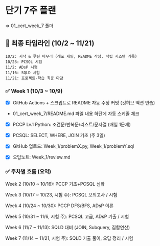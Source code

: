 # 단기 7주 플랜
=> 01_cert_week_7 폴더

## 📅 최종 타임라인 (10/2 ~ 11/21)

```
10/2: 시작 & 루틴 마무리 (레포 세팅, README 작성, 적립 시스템 기록)
10/23: PCSQL 시험
11/2: ADsP 시험
11/16: SQLD 시험
11/21: 프로젝트·학습 최종 마감
```

### ✅ Week 1 (10/3 ~ 10/9)

- [x] GitHub Actions + 스크립트로 README 자동 수정 커밋 (깃허브 액션 연습)  
- 01_cert_week_7/README.md 파일 내용 하단에 자동 스케줄 체크

- [x] PCCP Lv.1 Python: 조건문/반복문/리스트/문자열 (매일 1문제)

- [x] PCSQL: SELECT, WHERE, JOIN 기초 (주 3일)

- [x] GitHub 업로드: Week_1/problemX.py, Week_1/problemY.sql

- [x] 오답노트: Week_1/review.md

### ✅ 주차별 흐름 (요약)

Week 2 (10/10 ~ 10/16): PCCP 기초+PCSQL 심화

Week 3 (10/17 ~ 10/23, 시험 주): PCSQL 모의고사 / 시험

Week 4 (10/24 ~ 10/30): PCCP DFS/BFS, ADsP 이론

Week 5 (10/31 ~ 11/6, 시험 주): PCSQL 고급, ADsP 기출 / 시험

Week 6 (11/7 ~ 11/13): SQLD 대비 (JOIN, Subquery, 집합연산)

Week 7 (11/14 ~ 11/21, 시험 주): SQLD 기출 풀이, 오답 정리 / 시험
